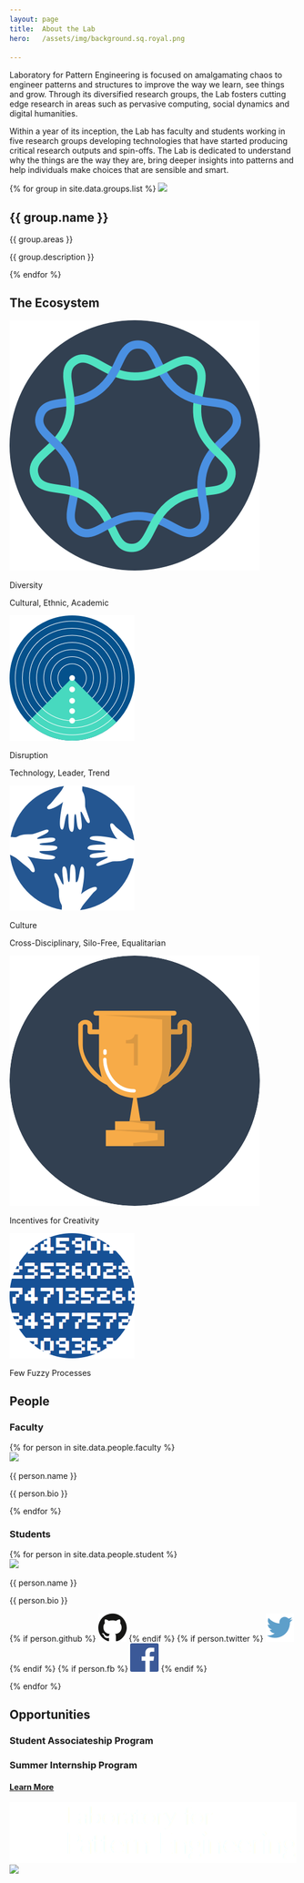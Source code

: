 ```yaml
---
layout: page
title:  About the Lab
hero:   /assets/img/background.sq.royal.png

---
```

<div class="container" id="about">
    <div class="row">
        <div class="col-md-5 about">
            <p>Laboratory for Pattern Engineering is focused on amalgamating chaos to engineer patterns and structures to improve the way we learn, see things and grow. Through its diversified research groups, the Lab fosters cutting edge research in areas such as pervasive computing, social dynamics and digital humanities.</p>
            <p>Within a year of its inception, the Lab has faculty and students working in five research groups developing technologies that have started producing critical research outputs and spin-offs. The Lab is dedicated to understand why the things are the way they are, bring deeper insights into patterns and help individuals make choices that are sensible and smart.</p>
        </div>
        <div class="col-md-offset-1 col-md-6 groups">
            {% for group in site.data.groups.list %}
                <a href="/research-and-innovations#group_{{ group.name | remove:" "}}"><img src="/assets/img/{{ group.banner }}"></a>
                <h2>{{ group.name }}</h2>
                <p>{{ group.areas }}</p>
                <p>{{ group.description }}</p>
            {% endfor %}
        </div>
    </div>
</div>

<div class="wrapper" id="ecosystem">
    <h2 class="head">The Ecosystem</h2>
</div>
<div class="container bg-gray">
    <div class="row">
        <div class="col-sm-offset-3 col-sm-2">
            <div class="card sm">
                <img src="/assets/img/icon.diversity.png">
                <p class="h2">Diversity</p>
                <p class="h3">Cultural, Ethnic, Academic</p>
            </div>
        </div>
        <div class="col-sm-2">
            <div class="card sm">
                <img src="/assets/img/icon.disruptive.png">
                <p class="h2">Disruption</p>
                <p class="h3">Technology, Leader, Trend</p>
            </div>
        </div>
        <div class="col-sm-2">
            <div class="card sm">
                <img src="/assets/img/icon.culture.png">
                <p class="h2">Culture</p>
                <p class="h3">Cross-Disciplinary, Silo-Free, Equalitarian</p>
            </div>
        </div>
    </div>
</div>

<div class="container bg-sine">
    <div class="row">
        <div class="col-sm-offset-4 col-sm-2">
            <div class="card lg">
                <img src="/assets/img/icon.intense.competition.png">
                <p class="h2">Incentives for Creativity</p>
            </div>
        </div>
        <div class="col-sm-2">
            <div class="card lg">
                <img src="/assets/img/icon.fuzzy.processes.png">
                <p class="h2">Few Fuzzy Processes</p>
            </div>
        </div>
    </div>
</div>

<div class="container people" id="people">
    <h2 class="head">People</h2>
    <h3>Faculty</h3>
    <div class="row row-centered">
        {% for person in site.data.people.faculty %}
            <div class="person">
                <img src="{{ person.img }}">
                <p class="lead">{{ person.name }}</p>
                <p class="foot">{{ person.bio }}</p>
            </div>
        {% endfor %}
    </div>
    <h3>Students</h3>
    <div class="row row-centered">
        {% for person in site.data.people.student %}
            <div class="person">
                <img src="{{ person.img }}">
                <p class="lead">{{ person.name }}</p>
                <p class="foot">{{ person.bio }}</p>
                <p class="links">
                {% if person.github %}
                    <a href="{{ person.github }}" target="_blank"><img src="/assets/img/link.github.png"></a>
                {% endif %}
                {% if person.twitter %}
                    <a href="{{ person.twitter }}" target="_blank"><img src="/assets/img/link.twitter.png"></a>
                {% endif %}
                {% if person.fb %}
                    <a href="{{ person.fb }}" target="_blank"><img src="/assets/img/link.facebook.png"></a>
                {% endif %}
                </p>
            </div>
        {% endfor %}
    </div>
</div>

<div class="fluid-hero" id="opportunities">
    <div class="row">
        <div class="col-xs-6">
            <div class="center vertical">
                <h2>Opportunities</h2>
                <h3>Student Associateship Program</h3>
                <h3>Summer Internship Program</h3>
                <h4><a href="/student-associateship-program/">Learn More</a></h4>
            </div>
        </div>
        <div class="col-xs-6">
            <div class="center vertical">
                <img src="/assets/img/logo.foot.png">
            </div>
        </div>
    </div>
</div>

<div class="full-width-img">
    <img src="http://cdn.ducic.ac.in/ducic/ImagesCommons/itil-1.jpg">
</div>